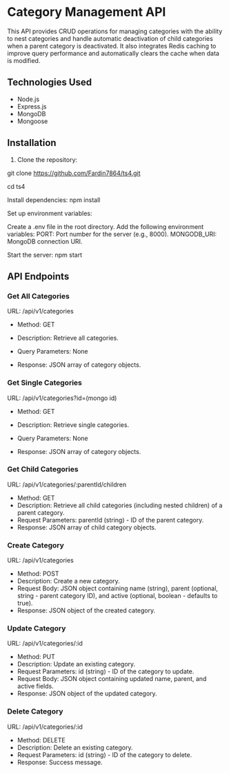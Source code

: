 # Category Management API

This API provides CRUD operations for managing categories with the ability to nest categories 
and handle automatic deactivation of child categories when a parent category is deactivated. 
It also integrates Redis caching to improve query performance and automatically clears the 
cache when data is modified.

## Technologies Used

- Node.js
- Express.js
- MongoDB
- Mongoose

## Installation

1. Clone the repository:

git clone https://github.com/Fardin7864/ts4.git

cd ts4

Install dependencies: npm install

Set up environment variables:

Create a .env file in the root directory.
Add the following environment variables:
PORT: Port number for the server (e.g., 8000).
MONGODB_URI: MongoDB connection URI.

Start the server: npm start


## API Endpoints
 
### Get All Categories

URL: /api/v1/categories

- Method: GET

- Description: Retrieve all categories.
- Query Parameters: None
- Response: JSON array of category objects.

### Get Single Categories

URL: /api/v1/categories?id=(mongo id)

- Method: GET

- Description: Retrieve single categories.
- Query Parameters: None
- Response: JSON array of category objects.

### Get Child Categories

URL: /api/v1/categories/:parentId/children

- Method: GET
- Description: Retrieve all child categories (including nested children) of a parent category.
- Request Parameters: parentId (string) - ID of the parent category.
- Response: JSON array of child category objects.


### Create Category

URL: /api/v1/categories

- Method: POST
- Description: Create a new category.
- Request Body: JSON object containing name (string), parent (optional, string - parent category ID), and active (optional, boolean - defaults to true).
- Response: JSON object of the created category.

### Update Category

 URL: /api/v1/categories/:id

- Method: PUT
- Description: Update an existing category.
- Request Parameters: id (string) - ID of the category to update.
- Request Body: JSON object containing updated name, parent, and active fields.
- Response: JSON object of the updated category.

### Delete Category

URL: /api/v1/categories/:id

- Method: DELETE
- Description: Delete an existing category.
- Request Parameters: id (string) - ID of the category to delete.
- Response: Success message.

